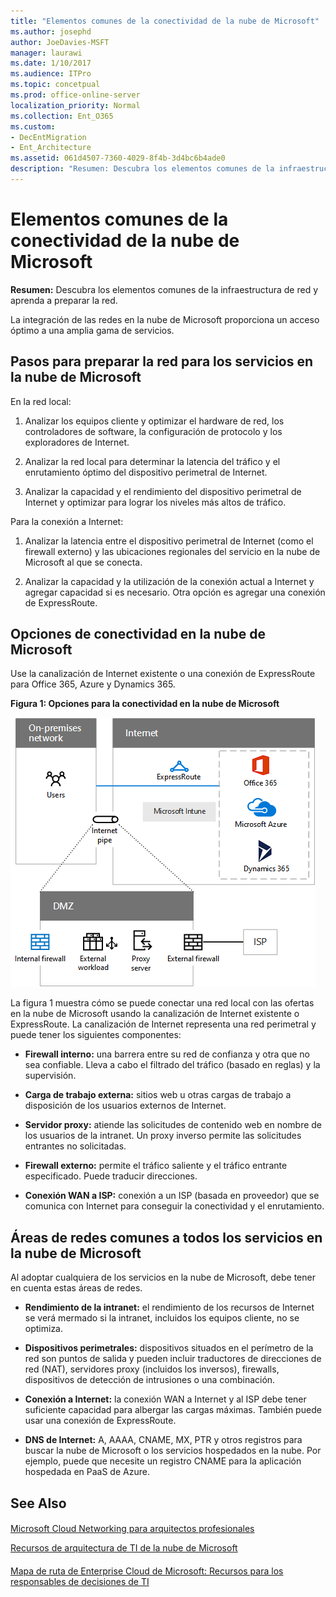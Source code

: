 ```yaml
---
title: "Elementos comunes de la conectividad de la nube de Microsoft"
ms.author: josephd
author: JoeDavies-MSFT
manager: laurawi
ms.date: 1/10/2017
ms.audience: ITPro
ms.topic: concetpual
ms.prod: office-online-server
localization_priority: Normal
ms.collection: Ent_O365
ms.custom:
- DecEntMigration
- Ent_Architecture
ms.assetid: 061d4507-7360-4029-8f4b-3d4bc6b4ade0
description: "Resumen: Descubra los elementos comunes de la infraestructura de red y aprenda a preparar la red."
---
```


# Elementos comunes de la conectividad de la nube de Microsoft

 **Resumen:** Descubra los elementos comunes de la infraestructura de red y aprenda a preparar la red.
  
La integración de las redes en la nube de Microsoft proporciona un acceso óptimo a una amplia gama de servicios.
  
## Pasos para preparar la red para los servicios en la nube de Microsoft
<a name="steps"> </a>

En la red local:
  
1. Analizar los equipos cliente y optimizar el hardware de red, los controladores de software, la configuración de protocolo y los exploradores de Internet.
    
2. Analizar la red local para determinar la latencia del tráfico y el enrutamiento óptimo del dispositivo perimetral de Internet.
    
3. Analizar la capacidad y el rendimiento del dispositivo perimetral de Internet y optimizar para lograr los niveles más altos de tráfico.
    
Para la conexión a Internet:
  
1. Analizar la latencia entre el dispositivo perimetral de Internet (como el firewall externo) y las ubicaciones regionales del servicio en la nube de Microsoft al que se conecta.
    
2. Analizar la capacidad y la utilización de la conexión actual a Internet y agregar capacidad si es necesario. Otra opción es agregar una conexión de ExpressRoute.
    
## Opciones de conectividad en la nube de Microsoft
<a name="steps"> </a>

Use la canalización de Internet existente o una conexión de ExpressRoute para Office 365, Azure y Dynamics 365.
  
**Figura 1: Opciones para la conectividad en la nube de Microsoft**

![Figura 1:  Opciones para la conectividad en la nube de Microsoft](images/594b3a80-2c32-4402-bdee-e85cd25c0b2f.png)
  
La figura 1 muestra cómo se puede conectar una red local con las ofertas en la nube de Microsoft usando la canalización de Internet existente o ExpressRoute. La canalización de Internet representa una red perimetral y puede tener los siguientes componentes:
  
- **Firewall interno:** una barrera entre su red de confianza y otra que no sea confiable. Lleva a cabo el filtrado del tráfico (basado en reglas) y la supervisión.
    
- **Carga de trabajo externa:** sitios web u otras cargas de trabajo a disposición de los usuarios externos de Internet.
    
- **Servidor proxy:** atiende las solicitudes de contenido web en nombre de los usuarios de la intranet. Un proxy inverso permite las solicitudes entrantes no solicitadas.
    
- **Firewall externo:** permite el tráfico saliente y el tráfico entrante especificado. Puede traducir direcciones.
    
- **Conexión WAN a ISP:** conexión a un ISP (basada en proveedor) que se comunica con Internet para conseguir la conectividad y el enrutamiento.
    
## Áreas de redes comunes a todos los servicios en la nube de Microsoft
<a name="steps"> </a>

Al adoptar cualquiera de los servicios en la nube de Microsoft, debe tener en cuenta estas áreas de redes.
  
- **Rendimiento de la intranet:** el rendimiento de los recursos de Internet se verá mermado si la intranet, incluidos los equipos cliente, no se optimiza.
    
- **Dispositivos perimetrales:** dispositivos situados en el perímetro de la red son puntos de salida y pueden incluir traductores de direcciones de red (NAT), servidores proxy (incluidos los inversos), firewalls, dispositivos de detección de intrusiones o una combinación.
    
- **Conexión a Internet:** la conexión WAN a Internet y al ISP debe tener suficiente capacidad para albergar las cargas máximas. También puede usar una conexión de ExpressRoute.
    
- **DNS de Internet:** A, AAAA, CNAME, MX, PTR y otros registros para buscar la nube de Microsoft o los servicios hospedados en la nube. Por ejemplo, puede que necesite un registro CNAME para la aplicación hospedada en PaaS de Azure.
    
## See Also
<a name="steps"> </a>

#### 

[Microsoft Cloud Networking para arquitectos profesionales](microsoft-cloud-networking-for-enterprise-architects.md)
  
[Recursos de arquitectura de TI de la nube de Microsoft](microsoft-cloud-it-architecture-resources.md)
#### 

[Mapa de ruta de Enterprise Cloud de Microsoft: Recursos para los responsables de decisiones de TI](https://sway.com/FJ2xsyWtkJc2taRD)

